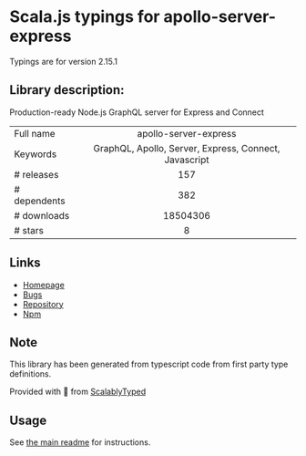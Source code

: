 
# Scala.js typings for apollo-server-express

Typings are for version 2.15.1

## Library description:
Production-ready Node.js GraphQL server for Express and Connect

|                    |                 |
| ------------------ | :-------------: |
| Full name          | apollo-server-express |
| Keywords           | GraphQL, Apollo, Server, Express, Connect, Javascript |
| # releases         | 157 |
| # dependents       | 382 |
| # downloads        | 18504306 |
| # stars            | 8 |

## Links
- [Homepage](https://github.com/apollographql/apollo-server#readme)
- [Bugs](https://github.com/apollographql/apollo-server/issues)
- [Repository](https://github.com/apollographql/apollo-server)
- [Npm](https://www.npmjs.com/package/apollo-server-express)
    


## Note
This library has been generated from typescript code from first party type definitions.

Provided with :purple_heart: from [ScalablyTyped](https://github.com/oyvindberg/ScalablyTyped)

## Usage
See [the main readme](../../readme.md) for instructions.


